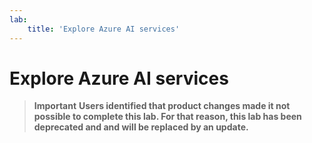 ```yaml
---
lab:
    title: 'Explore Azure AI services'
---
```


# Explore Azure AI services

> **Important**
> **Users identified that product changes made it not possible to complete this lab. For that reason, this lab has been deprecated and and will be replaced by an update.**

